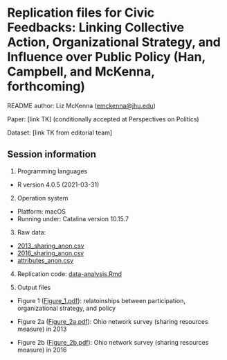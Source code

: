 # Replication files for Civic Feedbacks: Linking Collective Action, Organizational Strategy, and Influence over Public Policy (Han, Campbell, and McKenna, forthcoming)

README author: Liz McKenna (emckenna@jhu.edu)

Paper: [link TK] (conditionally accepted at Perspectives on Politics)

Dataset: [link TK from editorial team]

## Session information

1. Programming languages
* R version 4.0.5 (2021-03-31)

2. Operation system 
* Platform: macOS 
* Running under: Catalina version 10.15.7

3. Raw data:
* [2013_sharing_anon.csv](https://raw.githubusercontent.com/p3lab/civic-feedbacks/main/raw_data/2013_sharing_anon.csv)
* [2016_sharing_anon.csv](https://raw.githubusercontent.com/p3lab/civic-feedbacks/main/raw_data/2016_sharing_anon.csv)
* [attributes_anon.csv](https://raw.githubusercontent.com/p3lab/civic-feedbacks/main/raw_data/attributes_anon.csv)

4. Replication code: [data-analysis.Rmd](https://github.com/p3lab/civic-feedbacks/blob/main/code/data-analysis.Rmd)

5. Output files 
* Figure 1 ([Figure_1.pdf](https://github.com/p3lab/civic-feedbacks/blob/main/output/Figure_1.pdf)): relatoinships between participation, organizational strategy, and policy
 
* Figure 2a ([Figure_2a.pdf](https://github.com/p3lab/civic-feedbacks/blob/main/output/Figure_2a.pdf)): Ohio network survey (sharing resources measure) in 2013
* Figure 2b ([Figure_2b.pdf](https://github.com/p3lab/civic-feedbacks/blob/main/output/Figure_2b.pdf)): Ohio network survey (sharing resources measure) in 2016

